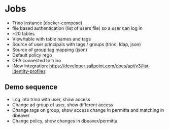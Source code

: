# Jobs

* Trino instance (docker-compose)
 * file based authentication (list of users file) so a user can log in
 * ~20 tables
 * View/table with table names and tags
* Source of user principals with tags / groups (trino, ldap, json)
* Source of group:tag mapping (json)
* Default policy rego
* OPA connected to trino
* INow integration: https://developer.sailpoint.com/docs/api/v3/list-identity-profiles

## Demo sequence
* Log into trino with user, show access
* Change ad group of user, show different access
* Change tags on group, show access change in permitta and matching in dbeaver
* Change policy, show changes in dbeaver/permitta
